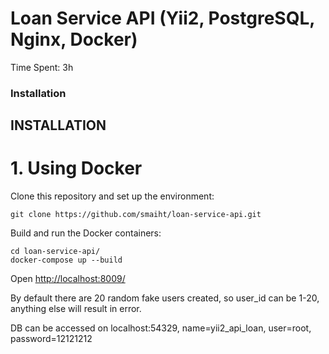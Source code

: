 # Loan Service API (Yii2, PostgreSQL, Nginx, Docker)

Time Spent: 3h


### Installation

INSTALLATION
------------

# 1. Using Docker

Clone this repository and set up the environment:
~~~
git clone https://github.com/smaiht/loan-service-api.git
~~~

Build and run the Docker containers:
~~~
cd loan-service-api/
docker-compose up --build
~~~
Open [http://localhost:8009/](http://localhost:8009/)

By default there are 20 random fake users created, so user_id can be 1-20, anything else will result in error.

DB can be accessed on localhost:54329, name=yii2_api_loan, user=root, password=12121212